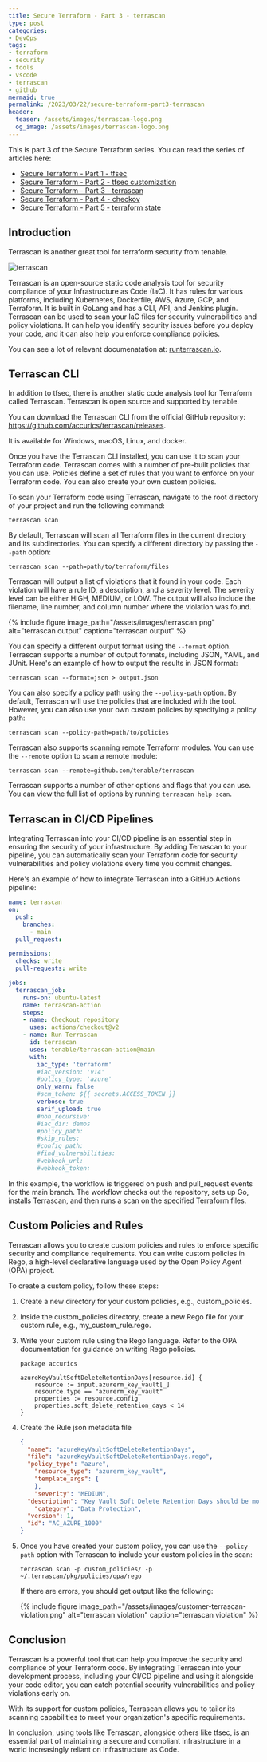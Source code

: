 ```yaml
---
title: Secure Terraform - Part 3 - terrascan
type: post
categories:
- DevOps
tags:
- terraform
- security
- tools
- vscode
- terrascan
- github
mermaid: true
permalink: /2023/03/22/secure-terraform-part3-terrascan
header:
  teaser: /assets/images/terrascan-logo.png
  og_image: /assets/images/terrascan-logo.png
---
```


This is part 3 of the Secure Terraform series. You can read the series of articles here: 
- [Secure Terraform - Part 1 - tfsec](/2022/12/29/secure-terraform-part1-tfsec) 
- [Secure Terraform - Part 2 - tfsec customization](/2023/01/29/secure-terraform-part2-tfsec-customization)
- [Secure Terraform - Part 3 - terrascan](/2023/03/22/secure-terraform-part3-terrascan)
- [Secure Terraform - Part 4 - checkov](/2023/03/24/secure-terraform-part4-checkov)
- [Secure Terraform - Part 5 - terraform state](/2023/04/05/secure-terraform-part5-terraform-state)

## Introduction

Terrascan is another great tool for terraform security from tenable. 

![terrascan](/assets/images/terrascan-logo.png)

Terrascan is an open-source static code analysis tool for security compliance of your Infrastructure as Code (IaC). It has rules for various platforms, including Kubernetes, Dockerfile, AWS, Azure, GCP, and Terraform. It is built in GoLang and has a CLI, API, and Jenkins plugin. Terrascan can be used to scan your IaC files for security vulnerabilities and policy violations. It can help you identify security issues before you deploy your code, and it can also help you enforce compliance policies.

You can see a lot of relevant documenatation at: [runterrascan.io](https://runterrascan.io/).

## Terrascan CLI

In addition to tfsec, there is another static code analysis tool for Terraform called Terrascan. Terrascan is open source and supported by tenable. 

You can download the Terrascan CLI from the official GitHub repository: https://github.com/accurics/terrascan/releases.

It is available for Windows, macOS, Linux, and docker.

Once you have the Terrascan CLI installed, you can use it to scan your Terraform code. Terrascan comes with a number of pre-built policies that you can use. Policies define a set of rules that you want to enforce on your Terraform code. You can also create your own custom policies.

To scan your Terraform code using Terrascan, navigate to the root directory of your project and run the following command:

`terrascan scan`

By default, Terrascan will scan all Terraform files in the current directory and its subdirectories. You can specify a different directory by passing the `--path` option:

`terrascan scan --path=path/to/terraform/files`

Terrascan will output a list of violations that it found in your code. Each violation will have a rule ID, a description, and a severity level. The severity level can be either HIGH, MEDIUM, or LOW. The output will also include the filename, line number, and column number where the violation was found.

{% include figure image_path="/assets/images/terrascan.png" alt="terrascan output" caption="terrascan output" %}

You can specify a different output format using the `--format` option. Terrascan supports a number of output formats, including JSON, YAML, and JUnit. Here's an example of how to output the results in JSON format:

`terrascan scan --format=json > output.json`

You can also specify a policy path using the `--policy-path` option. By default, Terrascan will use the policies that are included with the tool. However, you can also use your own custom policies by specifying a policy path:

`terrascan scan --policy-path=path/to/policies`

Terrascan also supports scanning remote Terraform modules. You can use the `--remote` option to scan a remote module:

`terrascan scan --remote=github.com/tenable/terrascan`

Terrascan supports a number of other options and flags that you can use. You can view the full list of options by running `terrascan help scan`.

## Terrascan in CI/CD Pipelines

Integrating Terrascan into your CI/CD pipeline is an essential step in ensuring the security of your infrastructure. By adding Terrascan to your pipeline, you can automatically scan your Terraform code for security vulnerabilities and policy violations every time you commit changes.

Here's an example of how to integrate Terrascan into a GitHub Actions pipeline:

```yaml
name: terrascan
on:
  push:
    branches:
      - main
  pull_request:

permissions:
  checks: write
  pull-requests: write

jobs:
  terrascan_job:
    runs-on: ubuntu-latest
    name: terrascan-action
    steps:
    - name: Checkout repository
      uses: actions/checkout@v2
    - name: Run Terrascan
      id: terrascan
      uses: tenable/terrascan-action@main
      with:
        iac_type: 'terraform'
        #iac_version: 'v14'
        #policy_type: 'azure'
        only_warn: false
        #scm_token: ${{ secrets.ACCESS_TOKEN }}
        verbose: true
        sarif_upload: true
        #non_recursive:
        #iac_dir: demos
        #policy_path:
        #skip_rules:
        #config_path:
        #find_vulnerabilities:
        #webhook_url:
        #webhook_token:
```

In this example, the workflow is triggered on push and pull_request events for the main branch. The workflow checks out the repository, sets up Go, installs Terrascan, and then runs a scan on the specified Terraform files.

## Custom Policies and Rules

Terrascan allows you to create custom policies and rules to enforce specific security and compliance requirements. You can write custom policies in Rego, a high-level declarative language used by the Open Policy Agent (OPA) project.

To create a custom policy, follow these steps:

1. Create a new directory for your custom policies, e.g., custom_policies.
2. Inside the custom_policies directory, create a new Rego file for your custom rule, e.g., my_custom_rule.rego.
3. Write your custom rule using the Rego language. Refer to the OPA documentation for guidance on writing Rego policies.

    ```rego
    package accurics

    azureKeyVaultSoftDeleteRetentionDays[resource.id] {
        resource := input.azurerm_key_vault[_]
        resource.type == "azurerm_key_vault"
        properties := resource.config
        properties.soft_delete_retention_days < 14
    }
    ```

4. Create the Rule json metadata file

    ```json
    {
      "name": "azureKeyVaultSoftDeleteRetentionDays",
      "file": "azureKeyVaultSoftDeleteRetentionDays.rego",
      "policy_type": "azure",
        "resource_type": "azurerm_key_vault",
        "template_args": {
        },
        "severity": "MEDIUM",
      "description": "Key Vault Soft Delete Retention Days should be more than 14 days",
        "category": "Data Protection",
      "version": 1,
      "id": "AC_AZURE_1000"
    }
    ```

5. Once you have created your custom policy, you can use the `--policy-path` option with Terrascan to include your custom policies in the scan:

    ```terrascan scan -p custom_policies/ -p ~/.terrascan/pkg/policies/opa/rego```

    If there are errors, you should get output like the following:

    {% include figure image_path="/assets/images/customer-terrascan-violation.png" alt="terrascan violation" caption="terrascan violation" %}

## Conclusion

Terrascan is a powerful tool that can help you improve the security and compliance of your Terraform code. By integrating Terrascan into your development process, including your CI/CD pipeline and using it alongside your code editor, you can catch potential security vulnerabilities and policy violations early on.

With its support for custom policies, Terrascan allows you to tailor its scanning capabilities to meet your organization's specific requirements.

In conclusion, using tools like Terrascan, alongside others like tfsec, is an essential part of maintaining a secure and compliant infrastructure in a world increasingly reliant on Infrastructure as Code.
